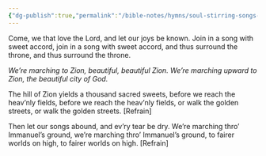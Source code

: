 ```yaml
---
{"dg-publish":true,"permalink":"/bible-notes/hymns/soul-stirring-songs-and-hymns/marching-to-zion/","title":"Marching to Zion"}
---
```



Come, we that love the Lord,
and let our joys be known.
Join in a song with sweet accord,
join in a song with sweet accord,
and thus surround the throne,
and thus surround the throne.

*We’re marching to Zion,
beautiful, beautiful Zion.
We’re marching upward to Zion,
the beautiful city of God.*

The hill of Zion yields
a thousand sacred sweets,
before we reach the heav’nly fields,
before we reach the heav’nly fields,
or walk the golden streets,
or walk the golden streets. [Refrain]

Then let our songs abound,
and ev’ry tear be dry.
We’re marching thro’ Immanuel’s ground,
we’re marching thro’ Immanuel’s ground,
to fairer worlds on high,
to fairer worlds on high. [Refrain]